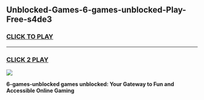 
## Unblocked-Games-6-games-unblocked-Play-Free-s4de3
<h3>
<a href="https://premium76.site?title=6-games-unblocked&ref=22A">CLICK TO PLAY</a></h3>
<hr>

<h3>
<a href="https://premium76.site?title=6-games-unblocked&ref=22A">CLICK 2 PLAY</a>
  
</h3>

<a href="https://premium76.site?title=6-games-unblocked&ref=22A"><img src="https://clearcache.store/games.png"></a>


**6-games-unblocked games unblocked: Your Gateway to Fun and Accessible Online Gaming**
